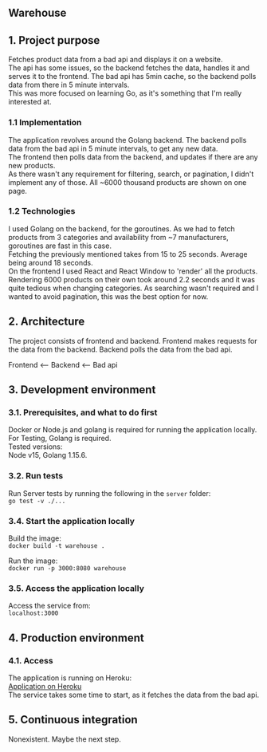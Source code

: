 ## Warehouse  
## 1. Project purpose
Fetches product data from a bad api and displays it on a website.  
The api has some issues, so the backend fetches the data, handles it and serves it to the frontend. 
The bad api has 5min cache, so the backend polls data from there in 5 minute intervals.  
This was more focused on learning Go, as it's something that I'm really interested at.  

### 1.1 Implementation  
The application revolves around the Golang backend. The backend polls data from the bad api in 5 minute intervals, to get any new data.  
The frontend then polls data from the backend, and updates if there are any new products.  
As there wasn't any requirement for filtering, search, or pagination, I didn't implement any of those. All ~6000 thousand products are shown on one page.  

### 1.2 Technologies  
I used Golang on the backend, for the goroutines. As we had to fetch products from 3 categories and availability from ~7 manufacturers, goroutines are fast in this case.  
Fetching the previously mentioned takes from 15 to 25 seconds. Average being around 18 seconds.  
On the frontend I used React and React Window to 'render' all the products. Rendering 6000 products on their own took around 2.2 seconds and it was quite tedious when changing categories. As searching wasn't required and I wanted to avoid pagination, this was the best option for now. 

## 2. Architecture
The project consists of frontend and backend. Frontend makes requests for the data from the backend. Backend polls the data from the bad api.  
  
Frontend <-- Backend <-- Bad api
## 3. Development environment

### 3.1. Prerequisites, and what to do first
Docker or Node.js and golang is required for running the application locally.   
For Testing, Golang is required.  
Tested versions:  
Node v15, Golang 1.15.6.  
### 3.2. Run tests  
Run Server tests by running the following in the `server` folder:  
`go test -v ./...`

### 3.4. Start the application locally  
Build the image:  
`docker build -t warehouse .`  
 
Run the image:  
`docker run -p 3000:8080 warehouse`  

### 3.5. Access the application locally
Access the service from:  
`localhost:3000`


## 4. Production environment

### 4.1. Access  
The application is running on Heroku:  
[Application on Heroku](https://cool-smooth-warehouse.herokuapp.com/)  
The service takes some time to start, as it fetches the data from the bad api.

## 5. Continuous integration  
Nonexistent. Maybe the next step.  

